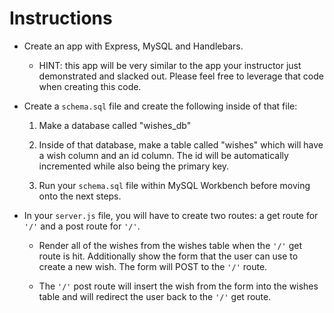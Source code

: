 # Instructions

- Create an app with Express, MySQL and Handlebars.

  - HINT: this app will be very similar to the app your instructor just demonstrated and slacked out. Please feel free to leverage that code when creating this code.

- Create a `schema.sql` file and create the following inside of that file:

  1. Make a database called "wishes_db"

  2. Inside of that database, make a table called "wishes" which will have a wish column and an id column. The id will be automatically incremented while also being the primary key.

  3. Run your `schema.sql` file within MySQL Workbench before moving onto the next steps.

- In your `server.js` file, you will have to create two routes: a get route for `'/'` and a post route for `'/'`.

  - Render all of the wishes from the wishes table when the `'/'` get route is hit. Additionally show the form that the user can use to create a new wish. The form will POST to the `'/'` route.

  - The `'/'` post route will insert the wish from the form into the wishes table and will redirect the user back to the `'/'` get route.
